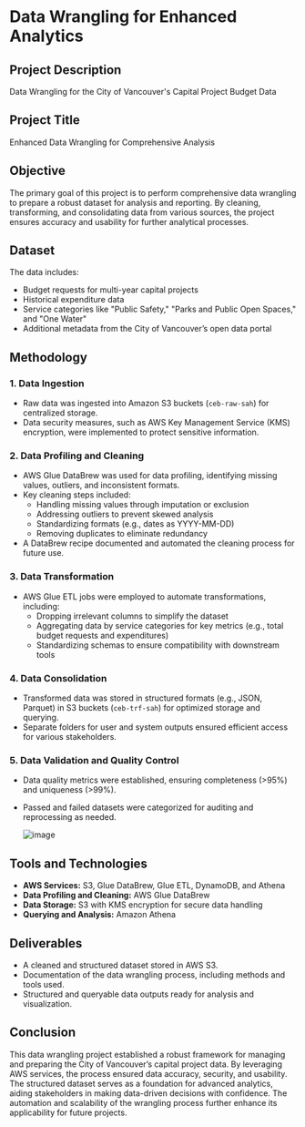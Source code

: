# Data Wrangling for Enhanced Analytics

## Project Description
Data Wrangling for the City of Vancouver's Capital Project Budget Data

## Project Title
Enhanced Data Wrangling for Comprehensive Analysis

## Objective
The primary goal of this project is to perform comprehensive data wrangling to prepare a robust dataset for analysis and reporting. By cleaning, transforming, and consolidating data from various sources, the project ensures accuracy and usability for further analytical processes.

## Dataset
The data includes:
- Budget requests for multi-year capital projects
- Historical expenditure data
- Service categories like "Public Safety," "Parks and Public Open Spaces," and "One Water"
- Additional metadata from the City of Vancouver’s open data portal

## Methodology
### 1. Data Ingestion
- Raw data was ingested into Amazon S3 buckets (`ceb-raw-sah`) for centralized storage.
- Data security measures, such as AWS Key Management Service (KMS) encryption, were implemented to protect sensitive information.

### 2. Data Profiling and Cleaning
- AWS Glue DataBrew was used for data profiling, identifying missing values, outliers, and inconsistent formats.
- Key cleaning steps included:
  - Handling missing values through imputation or exclusion
  - Addressing outliers to prevent skewed analysis
  - Standardizing formats (e.g., dates as YYYY-MM-DD)
  - Removing duplicates to eliminate redundancy
- A DataBrew recipe documented and automated the cleaning process for future use.

### 3. Data Transformation
- AWS Glue ETL jobs were employed to automate transformations, including:
  - Dropping irrelevant columns to simplify the dataset
  - Aggregating data by service categories for key metrics (e.g., total budget requests and expenditures)
  - Standardizing schemas to ensure compatibility with downstream tools

### 4. Data Consolidation
- Transformed data was stored in structured formats (e.g., JSON, Parquet) in S3 buckets (`ceb-trf-sah`) for optimized storage and querying.
- Separate folders for user and system outputs ensured efficient access for various stakeholders.

### 5. Data Validation and Quality Control
- Data quality metrics were established, ensuring completeness (>95%) and uniqueness (>99%).
- Passed and failed datasets were categorized for auditing and reprocessing as needed.

  ![image](https://github.com/user-attachments/assets/11f44a7b-2613-46ae-a76a-e1a97ded3df9)


## Tools and Technologies
- **AWS Services:** S3, Glue DataBrew, Glue ETL, DynamoDB, and Athena
- **Data Profiling and Cleaning:** AWS Glue DataBrew
- **Data Storage:** S3 with KMS encryption for secure data handling
- **Querying and Analysis:** Amazon Athena

## Deliverables
- A cleaned and structured dataset stored in AWS S3.
- Documentation of the data wrangling process, including methods and tools used.
- Structured and queryable data outputs ready for analysis and visualization.

## Conclusion
This data wrangling project established a robust framework for managing and preparing the City of Vancouver’s capital project data. By leveraging AWS services, the process ensured data accuracy, security, and usability. The structured dataset serves as a foundation for advanced analytics, aiding stakeholders in making data-driven decisions with confidence. The automation and scalability of the wrangling process further enhance its applicability for future projects.
